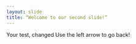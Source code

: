 ```yaml
---
layout: slide
title: “Welcome to our second slide!”
---
```

Your test, changed
Use the left arrow to go back!
